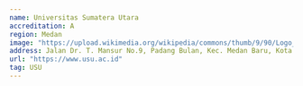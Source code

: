 ```yaml
---
name: Universitas Sumatera Utara
accreditation: A
region: Medan
image: "https://upload.wikimedia.org/wikipedia/commons/thumb/9/90/Logo_of_North_Sumatra_University.svg/225px-Logo_of_North_Sumatra_University.svg.png"
address: Jalan Dr. T. Mansur No.9, Padang Bulan, Kec. Medan Baru, Kota Medan, Sumatera Utara 20222
url: "https://www.usu.ac.id"
tag: USU
---
```


